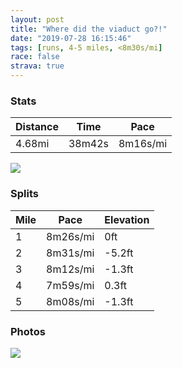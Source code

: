 ```yaml
---
layout: post
title: "Where did the viaduct go?!"
date: "2019-07-28 16:15:46"
tags: [runs, 4-5 miles, <8m30s/mi]
race: false
strava: true
---
```


### Stats

| Distance | Time | Pace |
|----------|------|------|
|4.68mi|38m42s|8m16s/mi|

<img src='https://maps.googleapis.com/maps/api/staticmap?maptype=roadmap&path=enc:}xsaHzkyiV?HCDDLGLA\@LD@FSD?^URYNENMRYB?BDVl@FBLEHGDMWGMYTa@Nk@BCNUj@i@NQTc@FSNYPEFGZm@Vq@JGd@o@VQRQl@qAPUHGJDJLJR?b@Kn@@LBHDFDBFAVa@|AoB?DB?a@bA[h@K\KH_@r@SXk@n@k@|@q@t@_@l@a@h@c@t@_@^cAxAYh@_AhAu@v@_@f@yBvDq@pAUx@Kl@Gh@QhAAn@CLaA`BcAbA]h@k@r@Ut@EVYn@g@d@SHWTo@tASXg@Za@^QXAZGNML]VSR[p@_AxAQNq@^MLM^@t@Ch@_@z@Ot@Y|@CL?JB@DCf@y@\kAJm@ZmAd@qAT_@Xe@`@c@l@cANOXWVe@^]r@mAfAqAvAqBP[^e@lAgBh@sAPS^Yf@y@Vk@Lk@B]@}@Lc@VoANo@Tk@NORGr@R`@KbA{@n@w@Zk@Ns@Fa@DsANeA@UVm@hCmDh@m@LQFQZg@TQh@w@d@e@Xc@n@o@NYzA}At@oAf@oAXy@`@_ATu@`@e@v@cA~AeDJY`@g@j@_ABUhAmCVq@f@gAv@sBJM^y@JOf@uAZe@r@_Bt@cAd@qALm@b@q@Te@JYJUPILKXi@Vi@FU\w@h@cAT]`AwBRWVg@Rg@Ni@\k@Ri@hAgBn@}ANc@d@eA|@_BTk@fAmBPW|@gAxA{Az@q@l@]\]Z_@pAeA~@cARMLEhBcBZMf@a@TMf@q@^_@\g@^[RUPMRIlAeALWBa@G_@ECI[A[Uw@EU@MFEDBH?JC@ELIXa@`@ODIGI@K\WLCP?JGBC?Q&key=AIzaSyC1MId7bFpkLXNAaYhBSTb8jLyiSqzbDtM&size=800x800&markers=color:yellow|label:S|47.62015,-122.35982&markers=color:green|label:F|47.60174,-122.33533999999992'>

### Splits

| Mile | Pace | Elevation |
|------|------|-----------|
|1|8m26s/mi|0ft|
|2|8m31s/mi|-5.2ft|
|3|8m12s/mi|-1.3ft|
|4|7m59s/mi|0.3ft|
|5|8m08s/mi|-1.3ft|

### Photos
<img src='https://dgtzuqphqg23d.cloudfront.net/I-MiGl6ndCt_PPNdSPOo-KD0XVL6UZu4hgpINkDhWVc-768x576.jpg'>
